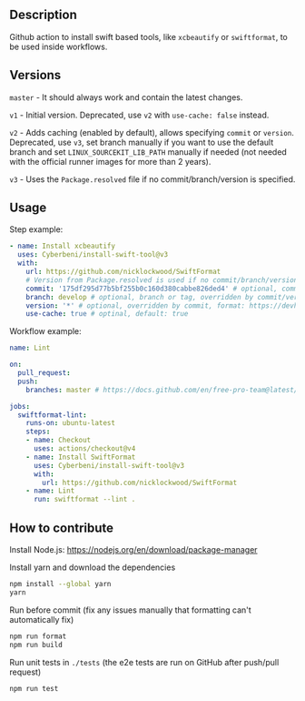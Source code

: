 ## Description

Github action to install swift based tools, like `xcbeautify` or `swiftformat`, to be used inside workflows.

## Versions

`master` - It should always work and contain the latest changes.

`v1` - Initial version. Deprecated, use `v2` with `use-cache: false` instead.

`v2` - Adds caching (enabled by default), allows specifying `commit` or `version`. Deprecated, use `v3`, set branch manually if you want to use the default branch and set `LINUX_SOURCEKIT_LIB_PATH` manually if needed (not needed with the official runner images for more than 2 years).

`v3` - Uses the `Package.resolved` file if no commit/branch/version is specified.

## Usage

Step example:
```yaml
- name: Install xcbeautify
  uses: Cyberbeni/install-swift-tool@v3
  with:
    url: https://github.com/nicklockwood/SwiftFormat
    # Version from Package.resolved is used if no commit/branch/version is provided.
    commit: '175df295d77b5bf255b0c160d380cabbe826ded4' # optional, commit hash
    branch: develop # optional, branch or tag, overridden by commit/version
    version: '*' # optional, overridden by commit, format: https://devhints.io/semver
    use-cache: true # optinal, default: true
```

Workflow example:
```yaml
name: Lint

on: 
  pull_request:
  push:
    branches: master # https://docs.github.com/en/free-pro-team@latest/actions/guides/caching-dependencies-to-speed-up-workflows#restrictions-for-accessing-a-cache

jobs:
  swiftformat-lint:
    runs-on: ubuntu-latest
    steps:
    - name: Checkout
      uses: actions/checkout@v4
    - name: Install SwiftFormat
      uses: Cyberbeni/install-swift-tool@v3
      with:
        url: https://github.com/nicklockwood/SwiftFormat
    - name: Lint
      run: swiftformat --lint .
```

## How to contribute

Install Node.js: https://nodejs.org/en/download/package-manager

Install yarn and download the dependencies
```bash
npm install --global yarn
yarn
```

Run before commit (fix any issues manually that formatting can't automatically fix)
```bash
npm run format
npm run build
```

Run unit tests in `./tests` (the e2e tests are run on GitHub after push/pull request)
```bash
npm run test
```
